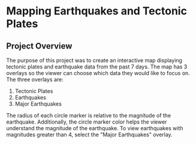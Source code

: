 # Mapping Earthquakes and Tectonic Plates

## Project Overview
The purpose of this project was to create an interactive map displaying tectonic plates and earthquake data from the past 7 days. The map has 3 overlays so the viewer can choose which data they would like to focus on. The three overlays are:
1. Tectonic Plates
2. Earthquakes
3. Major Earthquakes

The radius of each circle marker is relative to the magnitude of the earthquake. Additionally, the circle marker color  helps the viewer understand the magnitude of the earthquake.
To view earthquakes with magnitudes greater than 4, select the "Major Earthquakes" overlay.

